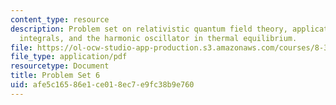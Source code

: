 ```yaml
---
content_type: resource
description: Problem set on relativistic quantum field theory, application of path
  integrals, and the harmonic oscillator in thermal equilibrium.
file: https://ol-ocw-studio-app-production.s3.amazonaws.com/courses/8-323-relativistic-quantum-field-theory-i-spring-2008/afe5c16586e1ce018ec7e9fc38b9e760_ft1ps06_08_1.pdf
file_type: application/pdf
resourcetype: Document
title: Problem Set 6
uid: afe5c165-86e1-ce01-8ec7-e9fc38b9e760
---
```

